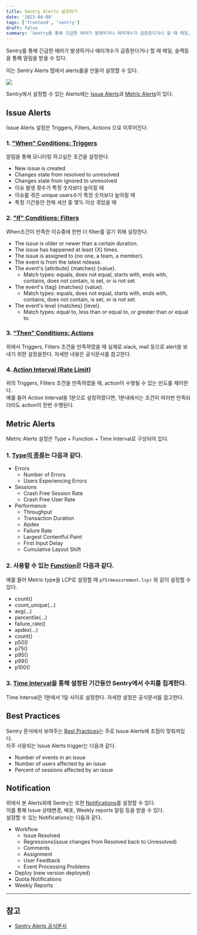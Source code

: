 ```yaml
---
title: Sentry Alerts 설정하기
date: '2023-04-09'
tags: ['frontend', 'sentry']
draft: false
summary: 'Sentry를 통해 긴급한 에러가 발생하거나 에러개수가 급증한다거나 할 때 메일, 슬랙등을 통해 알림을 받을 수 있다.'
---
```


Sentry를 통해 긴급한 에러가 발생하거나 에러개수가 급증한다거나 할 때 메일, 슬랙등을 통해 알림을 받을 수 있다. 

이는 Sentry Alerts 탭에서 alerts룰을 만들어 설정할 수 있다.

<img src="/static/images/sentry-alert-listing.png" />

Sentry에서 설정할 수 있는 Alerts에는 [Issue Alerts](https://docs.sentry.io/product/alerts/#issue-alerts)과 [Metric Alerts](https://docs.sentry.io/product/alerts/#metric-alerts-for-errors--performance)이 있다. 

## Issue Alerts

Issue Alerts 설정은 Triggers, Filters, Actions 으로 이루어진다.

### 1. ["When" Conditions: Triggers](https://docs.sentry.io/product/alerts/create-alerts/issue-alert-config/#when-conditions-triggers)
알림을 통해 모니터링 하고싶은 조건을 설정한다.

* New issue is created
* Changes state from resolved to unresolved
* Changes state from ignored to unresolved
* 이슈 발생 횟수가 특정 숫자보다 높아질 때
* 이슈를 겪은 unique users수가 특정 숫자보다 높아질 때
* 특정 기간동안 전체 세션 중 몇% 이상 겪었을 때

### 2. ["If" Conditions: Filters](https://docs.sentry.io/product/alerts/create-alerts/issue-alert-config/#if-conditions-filters)
When조건이 만족한 이슈중에 한번 더 filter를 걸기 위해 설정한다.

* The issue is older or newer than a certain duration.
* The issue has happened at least \{X\} times.
* The issue is assigned to \{no one, a team, a member\}.
* The event is from the latest release.
* The event's \{attribute\} \{matches\} \{value\}. 
   * Match types: equals, does not equal, starts with, ends with, contains, does not contain, is set, or is not set.
* The event's \{tag\} \{matches\} \{value\}. 
   * Match types: equals, does not equal, starts with, ends with, contains, does not contain, is set, or is not set.
* The event's level \{matches\} \{level\}. 
   * Match types: equal to, less than or equal to, or greater than or equal to.

### 3. [“Then” Conditions: Actions](https://docs.sentry.io/product/alerts/create-alerts/issue-alert-config/#then-conditions-actions)
위에서 Triggers, Filters 조건을 만족하였을 때 실제로 slack, mail 등으로 alert을 보내기 위한 설정을한다. 자세한 내용은 공식문서를 참고한다.

### 4. [Action Interval (Rate Limit)](https://docs.sentry.io/product/alerts/create-alerts/issue-alert-config/#action-interval-rate-limit)
위의 Triggers, Filters 조건을 만족하였을 때, action이 수행될 수 있는 빈도를 제어한다. <br />
예를 들어 Action Interval을 1분으로 설정하였다면, 1분내에서는 조건이 여러번 만족되더라도 action이 한번 수행된다.  


## Metric Alerts

Metric Alerts 설정은 Type + Function + Time Interval로 구성되어 있다.

### 1. [Type의 종류](https://docs.sentry.io/product/alerts/create-alerts/metric-alert-config/#metrics-types-for-alerting)는 다음과 같다.
* Errors
   * Number of Errors
   * Users Experiencing Errors
* Sessions
   * Crash Free Session Rate
   * Crash Free User Rate
* Performance
   * Throughput
   * Transaction Duration
   * Apdex
   * Failure Rate
   * Largest Contentful Paint
   * First Input Delay
   * Cumulative Layout Shift

### 2. 사용할 수 있는 [Function](https://docs.sentry.io/product/alerts/create-alerts/metric-alert-config/#functions-for-metric-types)은 다음과 같다. <br />
예를 들어 Metric type을 LCP로 설정할 때 `p75(measurement.lcp)` 와 같이 설정할 수 있다.

* count()
* count_unique(...)
* avg(...)
* percentile(...)
* failure_rate()
* apdex(...)
* count()
* p50()
* p75()
* p95()
* p99()
* p100()

### 3. [Time Interval](https://docs.sentry.io/product/alerts/create-alerts/metric-alert-config/#time-interval)을 통해 설정된 기간동안 Sentry에서 수치를 집계한다.
Time Interval은 1분에서 1일 사이로 설정한다.
자세한 설정은 공식문서를 참고한다.

## Best Practices

Sentry 문서에서 보여주는 [Best Practices](https://docs.sentry.io/product/alerts/best-practices/)는 주로 Issue Alerts에 초점이 맞춰져있다. <br />
자주 사용되는 Issue Alerts trigger는 다음과 같다.

* Number of events in an issue
* Number of users affected by an issue
* Percent of sessions affected by an issue

## Notification
위에서 본 Alerts외에 Sentry는 또한 [Notifications](https://docs.sentry.io/product/alerts/notifications/)를 설정할 수 있다. <br />
이를 통해 Issue 상태변경, 배포, Weekly reports 알림 등을 받을 수 있다. <br />
설정할 수 있는 Notifications는 다음과 같다. <br />

* Workflow
  * Issue Resolved
  * Regressions(issue changes from Resolved back to Unresolved)
  * Comments
  * Assignment
  * User Feedback
  * Event Processing Problems
* Deploy (new version deployed)
* Quota Notifications
* Weekly Reports

---

## 참고

- [Sentry Alerts 공식문서](https://docs.sentry.io/product/alerts/)